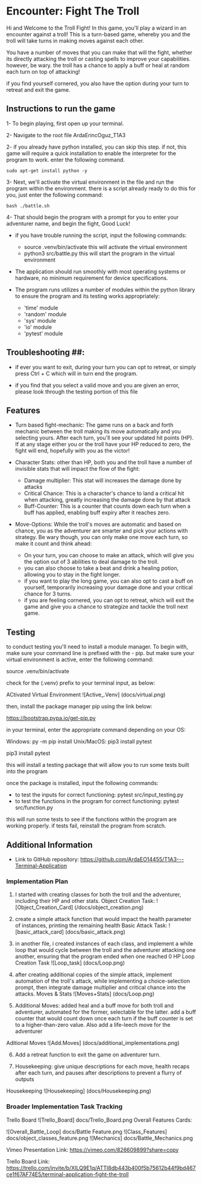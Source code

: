 # Encounter: Fight The Troll #

Hi and Welcome to the Troll Fight! In this game, you'll play a wizard in an encounter against a troll! This is a turn-based game, whereby you and the troll will take turns in making moves against each other. 

You have a number of moves that you can make that will the fight, whether its directly attacking the troll or casting spells to improve your capabilities. however, be wary. the troll has a chance to apply a buff or heal at random each turn on top of attacking!

if you find yourself cornered, you also have the option during your turn to retreat and exit the game. 

## Instructions to run the game ##

1- To begin playing, first open up your terminal.

2- Navigate to the root file ArdaErincOguz_T1A3

2- if you already have python installed, you can skip this step. if not, this game will require a quick installation to enable the interpreter for the program to work. enter the following command.

    sudo apt-get install python -y

3- Next, we'll activate the virtual environment in the file and run the program within the environment. there is a script already ready to do this for you, just enter the following command:

    bash ./battle.sh

4- That should begin the program with a prompt for you to enter your adventurer name, and begin the fight, Good Luck!

* if you have trouble running the script, input the following commands:

    * source .venv/bin/activate 
        this will activate the virtual environment
    * python3 src/battle.py
        this will start the program in the virtual environment


* The application should run smoothly with most operating systems or hardware, no minimum requirement for device specifications.

* The program runs utilizes a number of modules within the python library to ensure the program and its testing works appropriately:
    * 'time' module
    * 'random' module
    * 'sys' module
    * 'io' module
    * 'pytest' module


## Troubleshooting ##:

* if ever you want to exit, during your turn you can opt to retreat, or simply press Ctrl + C which will in turn end the program.

* if you find that you select a valid move and you are given an error, please look through the testing portion of this file


## Features ##

* Turn based fight-mechanic: The game runs on a back and forth mechanic between the troll making its move automatically and you selecting yours. After each turn, you'll see your updated hit points (HP). If at any stage either you or the troll have your HP reduced to zero, the fight will end, hopefully with you as the victor!

* Character Stats: other than HP, both you and the troll have a number of invisible stats that will impact the flow of the fight:
    * Damage multiplier: This stat will increases the damage done by attacks
    * Critical Chance: This is a character's chance to land a critical hit when attacking, greatly increasing the damage done by that attack
    * Buff-Counter: This is a counter that counts down each turn when a buff has applied, enabling buff expiry after it reaches zero.

* Move-Options: While the troll's moves are automatic and based on chance, you as the adventurer are smarter and pick your actions with strategy. Be wary though, you can only make one move each turn, so make it count and think ahead:
    * On your turn, you can choose to make an attack, which will give you the option out of 3 abilities to deal damage to the troll.
    * you can also choose to take a beat and drink a healing potion, allowing you to stay in the fight longer.
    * if you want to play the long game, you can also opt to cast a buff on yourself, temporarily increasing your damage done and your critical chance for 3 turns.
    * if you are feeling cornered, you can opt to retreat, which will exit the game and give you a chance to strategize and tackle the troll next game.




## Testing ##


to conduct testing you'll need to install a module manager. To begin with, make sure your command line is prefixed with the  - pip. but make sure your virtual environment is active, enter the following command:

source .venv/bin/activate 

check for the (.venv) prefix to your terminal input, as below:

ACtivated Virtual Environment ![Active_.Venv] (docs/virtual.png)

then, install the package manager pip using the link below:

https://bootstrap.pypa.io/get-pip.py

in your terminal, enter the appropriate command depending on your OS:

Windows:    py -m pip install
Unix/MacOS:     pip3 install pytest

pip3 install pytest

this will install a testing package that will allow you to run some tests built into the program

once the package is installed, input the following commands:

* to test the inputs for correct functioning: pytest src/input_testing.py
* to test the functions in the program for correct functioning: pytest src/function.py

this will run some tests to see if the functions within the program are working properly. if tests fail, reinstall the program from scratch.


## Additional Information ##

* Link to GitHub repository: https://github.com/ArdaEO14455/T1A3---Terminal-Application

### Implementation Plan ###

1. I started with creating classes for both the troll and the adventurer, including their HP and other stats.
Object Creation Task: ![Object_Creation_Card] (/docs/object_creation.png)

2. create a simple attack function that would impact the health parameter of instances, printing the remaining health
Basic Attack Task: ![basic_attack_card] (docs/basic_attack.png)

3. in another file, i created instances of each class, and implement a while loop that would cycle between the troll and the adventurer attacking one another, ensuring that the program ended when one reached 0 HP
Loop Creation Task ![Loop_task] (docs/Loop.png)

4. after creating additional copies of the simple attack, implement automation of the troll's attack, while implementing a choice-selection prompt, then integrate damage multiplier and critical chance into the attacks.
Moves & Stats ![Moves+Stats] (docs/Loop.png)

5. Additional Moves: added heal and a buff move for both troll and adventurer, automated for the former, selectable for the latter. add a buff counter that would count down once each turn if the buff counter is set to a higher-than-zero value. Also add a life-leech move for the adventurer

Aditional Moves ![Add.Moves] (docs/additional_implementations.png)

6. Add a retreat function to exit the game on adventurer turn.

7. Housekeeping: give unique descriptions for each move, health recaps after each turn, and pauses after descriptions to prevent a flurry of outputs

Housekeeping ![Housekeeping] (docs/Housekeeping.png)


### Broader Implementation Task Tracking ###

Trello Board ![Trello_Board] docs/Trello_Board.png
Overall Features Cards:

![Overall_Battle_Loop] docs/Battle Feature.png
![Class_Features] docs/object_classes_feature.png
![Mechanics] docs/Battle_Mechanics.png

Vimeo Presentation Link: https://vimeo.com/826609899?share=copy

Trello Board Link: https://trello.com/invite/b/XILQ9E1q/ATTI8db443b400f5b75612b44f9bd467ce1f67AF74E5/terminal-application-fight-the-troll
